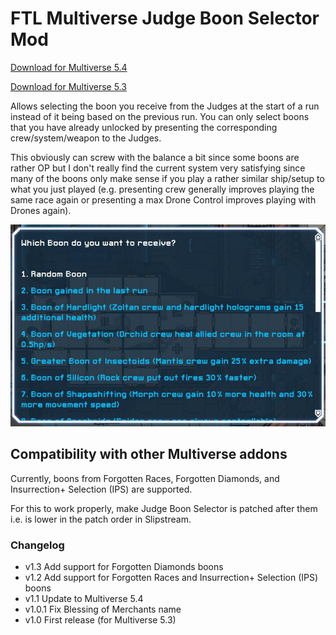 # FTL Multiverse Judge Boon Selector Mod

[Download for Multiverse 5.4](https://github.com/benediktwerner/FTL-Multiverse-Judge-Boon-Selector-Mod/releases/download/v1.3.0/Multiverse.Judge.Boon.Selector.ftl)

[Download for Multiverse 5.3](https://github.com/benediktwerner/FTL-Multiverse-Judge-Boon-Selector-Mod/releases/download/v1.0.1/Multiverse.Judge.Boon.Selector.ftl)

Allows selecting the boon you receive from the Judges at the start of a run instead of it being based on the previous run. You can only select boons that you have already unlocked by presenting the corresponding crew/system/weapon to the Judges.

This obviously can screw with the balance a bit since some boons are rather OP but I don't really find the current system very satisfying since many of the boons only make sense if you play a rather similar ship/setup to what you just played (e.g. presenting crew generally improves playing the same race again or presenting a max Drone Control improves playing with Drones again).

![](screenshot.jpeg)

## Compatibility with other Multiverse addons

Currently, boons from Forgotten Races, Forgotten Diamonds, and Insurrection+ Selection (IPS) are supported.

For this to work properly, make Judge Boon Selector is patched after them i.e. is lower in the patch order in Slipstream.

### Changelog

- v1.3 Add support for Forgotten Diamonds boons
- v1.2 Add support for Forgotten Races and Insurrection+ Selection (IPS) boons
- v1.1 Update to Multiverse 5.4
- v1.0.1 Fix Blessing of Merchants name
- v1.0 First release (for Multiverse 5.3)
